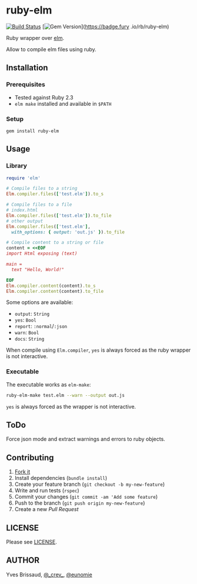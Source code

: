 ruby-elm
========

[![Build Status](https://travis-ci.org/eunomie/ruby-elm.svg?branch=master)](https://travis-ci.org/eunomie/ruby-elm) [![Gem Version](https://badge.fury.io/rb/ruby-elm.svg)](https://badge.fury
.io/rb/ruby-elm)

Ruby wrapper over [elm](http://elm-lang.org).

Allow to compile elm files using ruby.

Installation
------------

### Prerequisites

- Tested against Ruby 2.3
- `elm make` installed and available in `$PATH`

### Setup

```
gem install ruby-elm
```

Usage
-----

### Library

```ruby
require 'elm'

# Compile files to a string
Elm.compiler.files(['test.elm']).to_s

# Compile files to a file
# index.html
Elm.compiler.files(['test.elm']).to_file
# other output
Elm.compiler.files(['test.elm'],
  with_options: { output: 'out.js' }).to_file

# Compile content to a string or file
content = <<EOF
import Html exposing (text)

main =
  text "Hello, World!"

EOF
Elm.compiler.content(content).to_s
Elm.compiler.content(content).to_file
```

Some options are available:

- `output`: `String`
- `yes`: `Bool`
- `report`: `:normal`/`:json`
- `warn`: `Bool`
- `docs`: `String`

When compile using `Elm.compiler`, `yes` is always forced as the ruby wrapper is not interactive.

### Executable

The executable works as `elm-make`:

```sh
ruby-elm-make test.elm --warn --output out.js
```

`yes` is always forced as the wrapper is not interactive.

ToDo
----

Force json mode and extract warnings and errors to ruby objects.

Contributing
------------

1. [Fork it](https://github.com/eunomie/ruby-elm/fork)
1. Install dependencies (`bundle install`)
1. Create your feature branch (`git checkout -b my-new-feature`)
1. Write and run tests (`rspec`)
1. Commit your changes (`git commit -am 'Add some feature`)
1. Push to the branch (`git push origin my-new-feature`)
1. Create a new _Pull Request_

LICENSE
-------

Please see [LICENSE][].

AUTHOR
------

Yves Brissaud, [@\_crev_](https://twitter.com/_crev_), [@eunomie](https://github.com/eunomie)

[LICENSE]: https://github.com/eunomie/ruby-elm/blob/master/LICENSE
